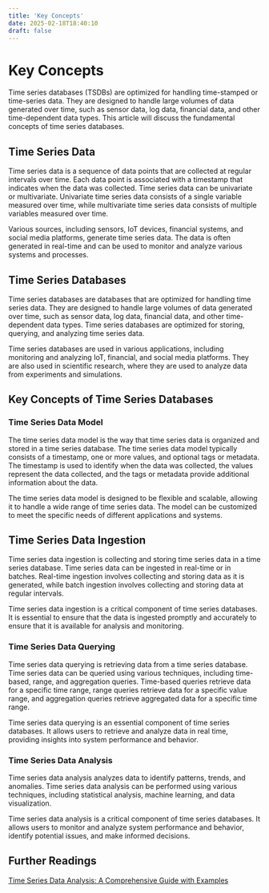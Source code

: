 ```yaml
---
title: 'Key Concepts'
date: 2025-02-18T18:40:10
draft: false
---
```


# Key Concepts

Time series databases (TSDBs) are optimized for handling time-stamped or time-series data. They are designed to handle large volumes of data generated over time, such as sensor data, log data, financial data, and other time-dependent data types. This article will discuss the fundamental concepts of time series databases.

## **Time Series Data**

Time series data is a sequence of data points that are collected at regular intervals over time. Each data point is associated with a timestamp that indicates when the data was collected. Time series data can be univariate or multivariate. Univariate time series data consists of a single variable measured over time, while multivariate time series data consists of multiple variables measured over time.

Various sources, including sensors, IoT devices, financial systems, and social media platforms, generate time series data. The data is often generated in real-time and can be used to monitor and analyze various systems and processes.

## **Time Series Databases**

Time series databases are databases that are optimized for handling time series data. They are designed to handle large volumes of data generated over time, such as sensor data, log data, financial data, and other time-dependent data types. Time series databases are optimized for storing, querying, and analyzing time series data.

Time series databases are used in various applications, including monitoring and analyzing IoT, financial, and social media platforms. They are also used in scientific research, where they are used to analyze data from experiments and simulations.

## **Key Concepts of Time Series Databases**

### **Time Series Data Model**

The time series data model is the way that time series data is organized and stored in a time series database. The time series data model typically consists of a timestamp, one or more values, and optional tags or metadata. The timestamp is used to identify when the data was collected, the values represent the data collected, and the tags or metadata provide additional information about the data.

The time series data model is designed to be flexible and scalable, allowing it to handle a wide range of time series data. The model can be customized to meet the specific needs of different applications and systems.

## **Time Series Data Ingestion**

Time series data ingestion is collecting and storing time series data in a time series database. Time series data can be ingested in real-time or in batches. Real-time ingestion involves collecting and storing data as it is generated, while batch ingestion involves collecting and storing data at regular intervals.

Time series data ingestion is a critical component of time series databases. It is essential to ensure that the data is ingested promptly and accurately to ensure that it is available for analysis and monitoring.

### **Time Series Data Querying**

Time series data querying is retrieving data from a time series database. Time series data can be queried using various techniques, including time-based, range, and aggregation queries. Time-based queries retrieve data for a specific time range, range queries retrieve data for a specific value range, and aggregation queries retrieve aggregated data for a specific time range.

Time series data querying is an essential component of time series databases. It allows users to retrieve and analyze data in real time, providing insights into system performance and behavior.

### **Time Series Data Analysis**

Time series data analysis analyzes data to identify patterns, trends, and anomalies. Time series data analysis can be performed using various techniques, including statistical analysis, machine learning, and data visualization.

Time series data analysis is a critical component of time series databases. It allows users to monitor and analyze system performance and behavior, identify potential issues, and make informed decisions.

## **Further Readings**

[Time Series Data Analysis: A Comprehensive Guide with Examples](https://www.analyticsvidhya.com/blog/2018/02/time-series-forecasting-methods/)
